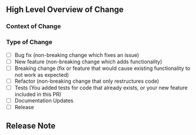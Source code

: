 ## High Level Overview of Change

<!--
Please include a summary/list of the changes.
If too broad, please consider splitting into multiple PRs.
-->

### Context of Change

<!--
Please include the context of a change.
If a bug fix, when was the bug introduced? What was the behavior?
If a new feature, why was this architecture chosen? What were the alternatives?
If a refactor, how is this better than the previous implementation?

If there is a design document for this feature, please link it here.
-->

### Type of Change

<!--
Please check relevant options, delete irrelevant ones.
-->

- [ ] Bug fix (non-breaking change which fixes an issue)
- [ ] New feature (non-breaking change which adds functionality)
- [ ] Breaking change (fix or feature that would cause existing functionality to not work as expected)
- [ ] Refactor (non-breaking change that only restructures code)
- [ ] Tests (You added tests for code that already exists, or your new feature included in this PR)
- [ ] Documentation Updates
- [ ] Release

## Release Note

<!--
Please write a release note specific to this PR.
REQUIRED if users can experience this change.

Text in this section will be in the release notes, ideally verbatim.
This must be human-written (not autogenerated).
It is usually a line or two.
-->

<!--
## Test Plan

Please describe the tests that you ran to verify your changes. Include as much
detail as necessary so that others can repeat the same tests.
-->

<!--
## Future Tasks
For future tasks related to PR.
-->

